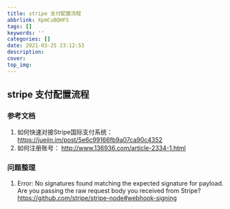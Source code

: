```yaml
---
title: stripe 支付配置流程
abbrlink: XpmCuBQHFS
tags: []
keywords: ''
categories: []
date: 2021-03-25 23:12:53
description:
cover: 
top_img:
---
```


## stripe 支付配置流程


### 参考文档

1. 如何快速对接Stripe国际支付系统：https://juejin.im/post/5e6c99166fb9a07ca90c4352
2. 如何注册账号： http://www.136936.com/article-2334-1.html


### 问题整理

1. Error: No signatures found matching the expected signature for payload. Are you passing the raw request body you received from Stripe? https://github.com/stripe/stripe-node#webhook-signing